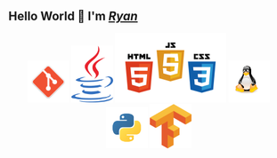 ## Hello World 👋 I'm _[Ryan](https://flask-1-cidy.onrender.com)_
<p align="center">
  <img src="git.png" alt="Git" width="75"/>
  <img src="java.png" alt="Java" width="75"/>
  <img src="web_stack.png" alt="Web" width="200"/>
  <img src="linux_logo.png" alt="Linux" width="75"/>
  <img src="python_logo.png" alt="Python" width="75"/>
  <img src="tensorflow_.png" alt="Tensorflow" width="75"/>

</p>
<!--
**rt75272/rt75272** is a ✨ _special_ ✨ repository because its `README.md` (this file) appears on your GitHub profile.

Here are some ideas to get you started:

- 🔭 I’m currently working on ...
- 🌱 I’m currently learning ...
- 👯 I’m looking to collaborate on ...
- 🤔 I’m looking for help with ...
- 💬 Ask me about ...
- 📫 How to reach me: ...
- 😄 Pronouns: ...
- ⚡ Fun fact: ...
-->
